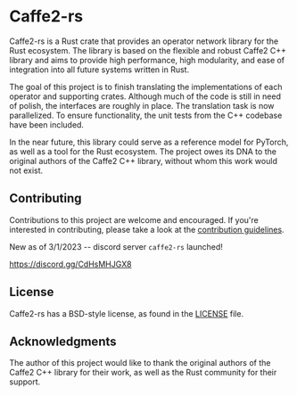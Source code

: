 # Caffe2-rs

Caffe2-rs is a Rust crate that provides an
operator network library for the Rust
ecosystem. The library is based on the flexible
and robust Caffe2 C++ library and aims to provide
high performance, high modularity, and ease of
integration into all future systems written in
Rust.

The goal of this project is to finish translating
the implementations of each operator and
supporting crates. Although much of the code is
still in need of polish, the interfaces are
roughly in place. The translation task is now
parallelized. To ensure functionality, the unit
tests from the C++ codebase have been included.

In the near future, this library could serve as
a reference model for PyTorch, as well as a tool
for the Rust ecosystem. The project owes its DNA
to the original authors of the Caffe2 C++ library,
without whom this work would not exist.

## Contributing

Contributions to this project are welcome and
encouraged. If you're interested in contributing,
please take a look at the [contribution guidelines](CONTRIBUTING.md).

New as of 3/1/2023 -- discord server `caffe2-rs`
launched!

https://discord.gg/CdHsMHJGX8

## License

Caffe2-rs has a BSD-style license, as found in the
[LICENSE](LICENSE) file.

## Acknowledgments

The author of this project would like to thank the
original authors of the Caffe2 C++ library for
their work, as well as the Rust community for
their support.


